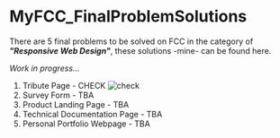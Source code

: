 # MyFCC_FinalProblemSolutions

There are 5 final problems to be solved on FCC in the category of ***"Responsive Web Design"***, these solutions -mine- can be found here.

*Work in progress...*

1. Tribute Page - CHECK ![check](https://github.com/andrejmoltok/MyFCC_FinalProblemSolutions/blob/main/ico/checkmark-16_png.png)
2. Survey Form - TBA
3. Product Landing Page - TBA
4. Technical Documentation Page - TBA
5. Personal Portfolio Webpage - TBA
